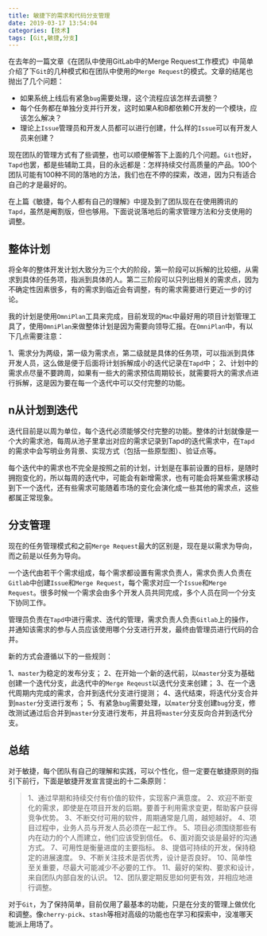 ```yaml
---
title: 敏捷下的需求和代码分支管理
date: 2019-03-17 13:54:04
categories: [技术]
tags: [Git,敏捷,分支]
---
```


在去年的一篇文章《在团队中使用GitLab中的Merge Request工作模式》中简单介绍了下`Git`的几种模式和在团队中使用的`Merge Request`的模式。文章的结尾也抛出了几个问题：

<!--more-->

* 如果系统上线后有紧急`bug`需要处理，这个流程应该怎样去调整？
* 每个任务都在单独分支并行开发，这时如果A和B都依赖C开发的一个模块，应该怎么解决？
* 理论上`Issue`管理员和开发人员都可以进行创建，什么样的`Issue`可以有开发人员来创建？

现在团队的管理方式有了些调整，也可以顺便解答下上面的几个问题。`Git`也好，`Tapd`也罢，都是些辅助工具，目的永远都是：怎样持续交付高质量的产品。100个团队可能有100种不同的落地的方法，我们也在不停的探索，改进，因为只有适合自己的才是最好的。

在上篇《敏捷，每个人都有自己的理解》中提及到了团队现在在使用腾讯的`Tapd`，虽然是阉割版，但也够用。下面说说落地后的需求管理方法和分支使用的调整。

## 整体计划

将全年的整体开发计划大致分为三个大的阶段，第一阶段可以拆解的比较细，从需求到具体的任务项，指派到具体的人。第二三阶段可以只列出相关的需求点，因为不确定性因素很多，有的需求到临近会有调整，有的需求需要进行更近一步的讨论。

我的计划是使用`OmniPlan`工具来完成，目前发现的`Mac`中最好用的项目计划管理工具了，使用`OmniPlan`来做整体计划是因为需要向领导汇报。在`OmniPlan`中，有以下几点需要注意：

1、需求分为两级，第一级为需求点，第二级就是具体的任务项，可以指派到具体开发人员，这么做是便于后面将计划拆解成小的迭代记录在`Tapd`中；
2、计划中的需求点尽量不要跨周，如果有一些大的需求预估周期较长，就需要将大的需求点进行拆解，这是因为要在每一个迭代中可以交付完整的功能。

##  n从计划到迭代

迭代目前是以周为单位，每个迭代必须能够交付完整的功能。整体的计划就像是一个大的需求池，每周从池子里拿出对应的需求记录到Tapd的迭代需求中，在`Tapd`的需求中会写明业务背景、实现方式（包括一些原型图）、验证点等。

每个迭代中的需求也不完全是按照之前的计划，计划是在事前设置的目标，是随时拥抱变化的，所以每周的迭代中，可能会有新增需求，也有可能会将某些需求移动到下一个迭代，还有些需求可能随着市场的变化会演化成一些其他的需求点，这些都属正常现象。

## 分支管理

现在的任务管理模式和之前`Merge Request`最大的区别是，现在是以需求为导向，而之前是以任务为导向。

一个迭代由若干个需求组成，每个需求都设置有需求负责人，需求负责人负责在`Gitlab`中创建`Issue`和`Merge Request`，每个需求对应一个`Issue`和`Merge Request`。很多时候一个需求会由多个开发人员共同完成，多个人员在同一个分支下协同工作。

管理员负责在`Tapd`中进行需求、迭代的管理，需求负责人负责`Gitlab`上的操作，并通知该需求的参与人员应该使用哪个分支进行开发，最终由管理员进行代码的合并。

新的方式会遵循以下的一些规则：

1、`master`为稳定的发布分支；
2、在开始一个新的迭代前，以`master`分支为基础创建一个迭代分支，此迭代中的`Merge Reqeust`以迭代分支来创建；
3、在一个迭代周期内完成的需求，合并到迭代分支进行提测；
4、迭代结束，将迭代分支合并到`master`分支进行发布；
5、有紧急`bug`需要处理，以`mater`分支创建`bug`分支，修改测试通过后合并到`master`分支进行发布，并且将`master`分支反向合并到迭代分支。

## 总结

对于敏捷，每个团队有自己的理解和实践，可以个性化，但一定要在敏捷原则的指引下前行，下面是敏捷开发宣言提出的十二条原则：

>1、通过早期和持续交付有价值的软件，实现客户满意度。
>2、欢迎不断变化的需求，即使是在项目开发的后期。要善于利用需求变更，帮助客户获得竞争优势。
>3、不断交付可用的软件，周期通常是几周，越短越好。
>4、项目过程中，业务人员与开发人员必须在一起工作。
>5、项目必须围绕那些有内在动力的个人而建立，他们应该受到信任。
>6、面对面交谈是最好的沟通方式。
>7、可用性是衡量进度的主要指标。
>8、提倡可持续的开发，保持稳定的进展速度。
>9、不断关注技术是否优秀，设计是否良好。
>10、简单性至关重要，尽最大可能减少不必要的工作。
>11、最好的架构、要求和设计，来自团队内部自发的认识。
>12、团队要定期反思如何更有效，并相应地进行调整。

对于`Git`，为了保持简单，目前仅用了最基本的功能，只是在分支的管理上做优化和调整。像`cherry-pick`、`stash`等相对高级的功能也在学习和探索中，没准哪天能派上用场了。

